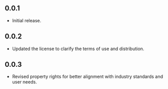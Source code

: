 ## 0.0.1
*  Initial release.
## 0.0.2 
*  Updated the license to clarify the terms of use and distribution.
## 0.0.3
*  Revised property rights for better alignment with industry standards and user needs.

